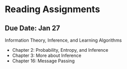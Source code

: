 # Reading Assignments

## Due Date: Jan 27

Information Theory, Inference, and Learning Algorithms
* Chapter 2: Probability, Entropy, and Inference
* Chapter 3: More about Inference
* Chapter 16: Message Passing
